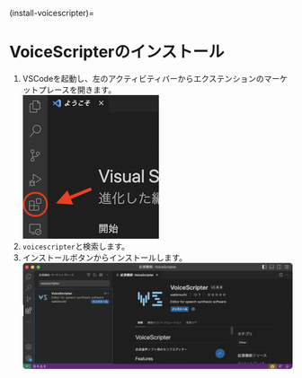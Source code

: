(install-voicescripter)=
# VoiceScripterのインストール
1. VSCodeを起動し、左のアクティビティバーからエクステンションのマーケットプレースを開きます。  
![extension-icon](../images/fig-extension-icon.png)
2. `voicescripter`と検索します。
3. インストールボタンからインストールします。  
![extension-page](../images/fig-extension-page.png)